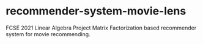 # recommender-system-movie-lens
FCSE 2021 Linear Algebra Project
Matrix Factorization based recommender system for movie recommending.
